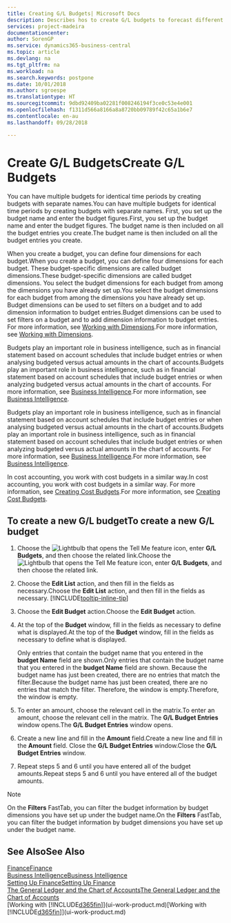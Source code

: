 ```yaml
---
title: Creating G/L Budgets| Microsoft Docs
description: Describes hos to create G/L budgets to forecast different financial activities and assign dimensions for business intelligence purposes.
services: project-madeira
documentationcenter: 
author: SorenGP
ms.service: dynamics365-business-central
ms.topic: article
ms.devlang: na
ms.tgt_pltfrm: na
ms.workload: na
ms.search.keywords: postpone
ms.date: 10/01/2018
ms.author: sgroespe
ms.translationtype: HT
ms.sourcegitcommit: 9dbd92409ba02281f008246194f3ce0c53e4e001
ms.openlocfilehash: f1311d566a8166a8a8720bb09789f42c65a1b6e7
ms.contentlocale: en-au
ms.lasthandoff: 09/28/2018

---
```

# <a name="create-gl-budgets"></a><span data-ttu-id="63019-103">Create G/L Budgets</span><span class="sxs-lookup"><span data-stu-id="63019-103">Create G/L Budgets</span></span>
<span data-ttu-id="63019-104">You can have multiple budgets for identical time periods by creating budgets with separate names.</span><span class="sxs-lookup"><span data-stu-id="63019-104">You can have multiple budgets for identical time periods by creating budgets with separate names.</span></span> <span data-ttu-id="63019-105">First, you set up the budget name and enter the budget figures.</span><span class="sxs-lookup"><span data-stu-id="63019-105">First, you set up the budget name and enter the budget figures.</span></span> <span data-ttu-id="63019-106">The budget name is then included on all the budget entries you create.</span><span class="sxs-lookup"><span data-stu-id="63019-106">The budget name is then included on all the budget entries you create.</span></span>  

 <span data-ttu-id="63019-107">When you create a budget, you can define four dimensions for each budget.</span><span class="sxs-lookup"><span data-stu-id="63019-107">When you create a budget, you can define four dimensions for each budget.</span></span> <span data-ttu-id="63019-108">These budget-specific dimensions are called budget dimensions.</span><span class="sxs-lookup"><span data-stu-id="63019-108">These budget-specific dimensions are called budget dimensions.</span></span> <span data-ttu-id="63019-109">You select the budget dimensions for each budget from among the dimensions you have already set up.</span><span class="sxs-lookup"><span data-stu-id="63019-109">You select the budget dimensions for each budget from among the dimensions you have already set up.</span></span> <span data-ttu-id="63019-110">Budget dimensions can be used to set filters on a budget and to add dimension information to budget entries.</span><span class="sxs-lookup"><span data-stu-id="63019-110">Budget dimensions can be used to set filters on a budget and to add dimension information to budget entries.</span></span> <span data-ttu-id="63019-111">For more information, see [Working with Dimensions](finance-dimensions.md).</span><span class="sxs-lookup"><span data-stu-id="63019-111">For more information, see [Working with Dimensions](finance-dimensions.md).</span></span>

 <span data-ttu-id="63019-112">Budgets play an important role in business intelligence, such as in financial statement based on account schedules that include budget entries or when analysing budgeted versus actual amounts in the chart of accounts.</span><span class="sxs-lookup"><span data-stu-id="63019-112">Budgets play an important role in business intelligence, such as in financial statement based on account schedules that include budget entries or when analyzing budgeted versus actual amounts in the chart of accounts.</span></span> <span data-ttu-id="63019-113">For more information, see [Business Intelligence](bi.md).</span><span class="sxs-lookup"><span data-stu-id="63019-113">For more information, see [Business Intelligence](bi.md).</span></span>

 <span data-ttu-id="63019-114">Budgets play an important role in business intelligence, such as in financial statement based on account schedules that include budget entries or when analysing budgeted versus actual amounts in the chart of accounts.</span><span class="sxs-lookup"><span data-stu-id="63019-114">Budgets play an important role in business intelligence, such as in financial statement based on account schedules that include budget entries or when analyzing budgeted versus actual amounts in the chart of accounts.</span></span> <span data-ttu-id="63019-115">For more information, see [Business Intelligence](bi.md).</span><span class="sxs-lookup"><span data-stu-id="63019-115">For more information, see [Business Intelligence](bi.md).</span></span>

<span data-ttu-id="63019-116">In cost accounting, you work with cost budgets in a similar way.</span><span class="sxs-lookup"><span data-stu-id="63019-116">In cost accounting, you work with cost budgets in a similar way.</span></span> <span data-ttu-id="63019-117">For more information, see [Creating Cost Budgets](finance-create-cost-budgets.md).</span><span class="sxs-lookup"><span data-stu-id="63019-117">For more information, see [Creating Cost Budgets](finance-create-cost-budgets.md).</span></span>    

## <a name="to-create-a-new-gl-budget"></a><span data-ttu-id="63019-118">To create a new G/L budget</span><span class="sxs-lookup"><span data-stu-id="63019-118">To create a new G/L budget</span></span>  
1. <span data-ttu-id="63019-119">Choose the ![Lightbulb that opens the Tell Me feature](media/ui-search/search_small.png "Tell me what you want to do") icon, enter **G/L Budgets**, and then choose the related link.</span><span class="sxs-lookup"><span data-stu-id="63019-119">Choose the ![Lightbulb that opens the Tell Me feature](media/ui-search/search_small.png "Tell me what you want to do") icon, enter **G/L Budgets**, and then choose the related link.</span></span>  
2. <span data-ttu-id="63019-120">Choose the **Edit List** action, and then fill in the fields as necessary.</span><span class="sxs-lookup"><span data-stu-id="63019-120">Choose the **Edit List** action, and then fill in the fields as necessary.</span></span> [!INCLUDE[tooltip-inline-tip](includes/tooltip-inline-tip_md.md)]  
3. <span data-ttu-id="63019-121">Choose the **Edit Budget** action.</span><span class="sxs-lookup"><span data-stu-id="63019-121">Choose the **Edit Budget** action.</span></span>
4. <span data-ttu-id="63019-122">At the top of the **Budget** window, fill in the fields as necessary to define what is displayed.</span><span class="sxs-lookup"><span data-stu-id="63019-122">At the top of the **Budget** window, fill in the fields as necessary to define what is displayed.</span></span>  

    <span data-ttu-id="63019-123">Only entries that contain the budget name that you entered in the **budget Name** field are shown.</span><span class="sxs-lookup"><span data-stu-id="63019-123">Only entries that contain the budget name that you entered in the **budget Name** field are shown.</span></span> <span data-ttu-id="63019-124">Because the budget name has just been created, there are no entries that match the filter.</span><span class="sxs-lookup"><span data-stu-id="63019-124">Because the budget name has just been created, there are no entries that match the filter.</span></span> <span data-ttu-id="63019-125">Therefore, the window is empty.</span><span class="sxs-lookup"><span data-stu-id="63019-125">Therefore, the window is empty.</span></span>  
5. <span data-ttu-id="63019-126">To enter an amount, choose the relevant cell in the matrix.</span><span class="sxs-lookup"><span data-stu-id="63019-126">To enter an amount, choose the relevant cell in the matrix.</span></span> <span data-ttu-id="63019-127">The **G/L Budget Entries** window opens.</span><span class="sxs-lookup"><span data-stu-id="63019-127">The **G/L Budget Entries** window opens.</span></span>  
6. <span data-ttu-id="63019-128">Create a new line and fill in the **Amount** field.</span><span class="sxs-lookup"><span data-stu-id="63019-128">Create a new line and fill in the **Amount** field.</span></span> <span data-ttu-id="63019-129">Close the **G/L Budget Entries** window.</span><span class="sxs-lookup"><span data-stu-id="63019-129">Close the **G/L Budget Entries** window.</span></span>  
7. <span data-ttu-id="63019-130">Repeat steps 5 and 6 until you have entered all of the budget amounts.</span><span class="sxs-lookup"><span data-stu-id="63019-130">Repeat steps 5 and 6 until you have entered all of the budget amounts.</span></span>  

> [!NOTE]  
>  <span data-ttu-id="63019-131">On the **Filters** FastTab, you can filter the budget information by budget dimensions you have set up under the budget name.</span><span class="sxs-lookup"><span data-stu-id="63019-131">On the **Filters** FastTab, you can filter the budget information by budget dimensions you have set up under the budget name.</span></span>   

## <a name="see-also"></a><span data-ttu-id="63019-132">See Also</span><span class="sxs-lookup"><span data-stu-id="63019-132">See Also</span></span>
[<span data-ttu-id="63019-133">Finance</span><span class="sxs-lookup"><span data-stu-id="63019-133">Finance</span></span>](finance.md)  
[<span data-ttu-id="63019-134">Business Intelligence</span><span class="sxs-lookup"><span data-stu-id="63019-134">Business Intelligence</span></span>](bi.md)  
[<span data-ttu-id="63019-135">Setting Up Finance</span><span class="sxs-lookup"><span data-stu-id="63019-135">Setting Up Finance</span></span>](finance-setup-finance.md)  
[<span data-ttu-id="63019-136">The General Ledger and the Chart of Accounts</span><span class="sxs-lookup"><span data-stu-id="63019-136">The General Ledger and the Chart of Accounts</span></span>](finance-general-ledger.md)  
<span data-ttu-id="63019-137">[Working with [!INCLUDE[d365fin](includes/d365fin_md.md)]](ui-work-product.md)</span><span class="sxs-lookup"><span data-stu-id="63019-137">[Working with [!INCLUDE[d365fin](includes/d365fin_md.md)]](ui-work-product.md)</span></span>  


